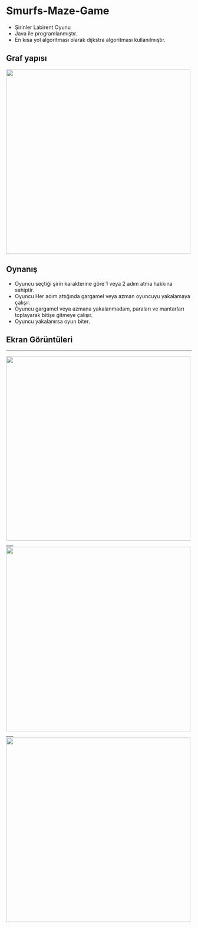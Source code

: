 # Smurfs-Maze-Game
- Şirinler Labirent Oyunu
- Java ile programlanmıştır.
- En kısa yol algoritması olarak dijkstra algoritması kullanılmıştır.

## Graf yapısı

<img src="https://user-images.githubusercontent.com/86842336/166561977-5671f896-0a3c-4ff6-8161-940b2f88ec54.png" width="500">

## Oynanış
- Oyuncu seçtiği şirin karakterine göre 1 veya 2 adım atma hakkına sahiptir.
- Oyuncu Her adım attığında gargamel veya azman oyuncuyu yakalamaya çalışır.
- Oyuncu gargamel veya azmana yakalanmadam, paraları ve mantarları toplayarak bitişe gitmeye çalışır.
- Oyuncu yakalanırsa oyun biter.

## Ekran Görüntüleri
___
<img src="https://user-images.githubusercontent.com/86842336/166561989-62bae4b6-98c9-4fa9-8f1a-c23cf0483163.png" width="500">
___
<img src="https://user-images.githubusercontent.com/86842336/166561994-3f4ac70d-cd82-43b4-9bc6-cb7a0e841580.png" width="500">
___
<img src="https://user-images.githubusercontent.com/86842336/166562007-7d541632-58ac-4386-93bf-fe63463a7479.png" width="500">
